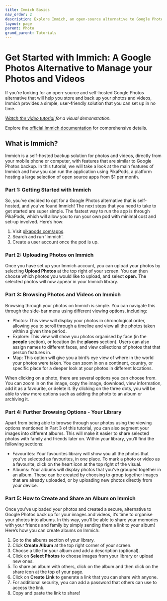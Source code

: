 ```yaml
---
title: Immich Basics
nav_order: 2
description: Explore Immich, an open-source alternative to Google Photos. This guide covers the setup process, photo uploads, and effective photo management techniques using PikaPods.
layout: page
parent: Photo
grand_parent: Tutorials
---
```


# Get Started with Immich: A Google Photos Alternative to Manage your Photos and Videos

If you’re looking for an open-source and self-hosted Google Photos alternative that will help you
store and back up your photos and videos, Immich provides a simple, user-friendly solution that
you can set up in no time.

_[Watch the video tutorial](https://www.youtube.com/watch?v=yeUlcUA0FGc) for a visual demonstration._

Explore the [official Immich documentation](https://immich.app/docs) for comprehensive details.

## What is Immich?

Immich is a self-hosted backup solution for photos and videos, directly from your mobile phone
or computer, with features that are similar to Google Photos backup. In this tutorial, we will take
a look at the main features of Immich and how you can run the application using PikaPods, a
platform hosting a large selection of open source apps from $1 per month.

### Part 1: Getting Started with Immich

So, you’ve decided to opt for a Google Photos alternative that is self-hosted, and you’ve found
Immich! The next steps that you need to take to get started are super simple. The fastest way to
run the app is through PikaPods, which will allow you to run your own pod with minimal cost and
set-up involved. Here’s how:

1. Visit [pikapods.com/apps](https://pikapods.com/apps).
2. Search and run 'Immich'.
3. Create a user account once the pod is up.

### Part 2: Uploading Photos on Immich

Once you have set up your Immich account, you can upload your photos by selecting **Upload Photos** at the top right of your screen. You can then choose which photos you would like to upload, and select **open**. The selected photos will now appear in your Immich library.

### Part 3: Browsing Photos and Videos on Immich

Browsing through your photos on Immich is simple. You can navigate this through the side-bar
menu using different viewing options, including:

- Photos: This view will display your photos in chronological order, allowing you to scroll
  through a timeline and view all the photos taken within a given time period.
- Explore: This view will show you photos organised by face (in the **people** section), or
  location (in the **places** section). Users can also assign names to different faces, and
  view collections of photos that that person features in.
- Map: This option will give you a bird’s eye view of where in the world your photos were
  taken. You can zoom in on a continent, country, or specific place for a deeper look at
  your photos in different locations.

When clicking on a photo, there are several options you can choose from. You can zoom in on
the image, copy the image, download, view information, add it as a favourite, or delete it.
By clicking on the three dots, you will be able to view more options such as adding the photo to
an album or archiving it.

### Part 4: Further Browsing Options - Your Library

Apart from being able to browse through your photos using the viewing options mentioned in
Part 3 of this tutorial, you can also segment your images into different albums. This will make it
easier to share selected photos with family and friends later on. Within your library, you’ll find
the following sections:

- Favourites: Your favourites library will show you all the photos that you’ve selected as
  favourites, in one place. To mark a photo or video as a favourite, click on the heart icon
  at the top right of the visual.
- Albums: Your albums will display photos that you’ve grouped together in an album.
  These can be created by choosing to group together images that are already uploaded,
  or by uploading new photos directly from your device.

### Part 5: How to Create and Share an Album on Immich

Once you’ve uploaded your photos and created a secure, alternative to Google Photos back up
for your images and videos, it’s time to organise your photos into albums. In this way, you’ll be
able to share your memories with your friends and family by simply sending them a link to your
album! Here’s how you can create albums on Immich:

1. Go to the albums section of your library.
2. Click **Create Album** at the top right corner of your screen.
3. Choose a title for your album and add a description (optional).
4. Click on **Select Photos** to choose images from your library or upload new ones.
5. To share an album with others, click on the album and then click on the share icon at the
   top of your page.
6. Click on **Create Link** to generate a link that you can share with anyone.
7. For additional security, you can add a password that others can use to access the link.
8. Copy and paste the link to share!
